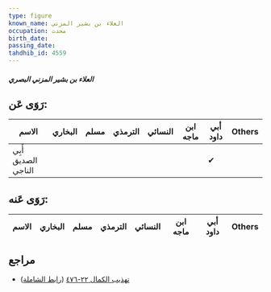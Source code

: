 ```yaml
---
type: figure
known_name: العلاء بن بشير المزني
occupation: محدث
birth_date:
passing_date:
tahdhib_id: 4559
---
```

##### العلاء بن بشير المزني البصري

## رَوَى عَن:
| الاسم               | البخاري | مسلم | الترمذي | النسائي | ابن ماجه | أبي داود | Others |
| ------------------- | ------- | ---- | ------- | ------- | -------- | -------- | ------ |
| أَبِي الصديق الناجي |         |      |         |         |          | ✔        |        |
## رَوَى عَنه:
| الاسم | البخاري | مسلم | الترمذي | النسائي | ابن ماجه | أبي داود | Others |
| ----- | ------- | ---- | ------- | ------- | -------- | -------- | ------ |
## مراجع
- [تهذيب الكمال ٢٢-٤٧٦](obsidian://open?vault=Tahdhib-al-Kamal&file=Figures/٤٥٥٩-العلاء%20بن%20بشير%20المزني%20البصري) ([رابط الشاملة](https://shamela.ws/book/3722/11729))